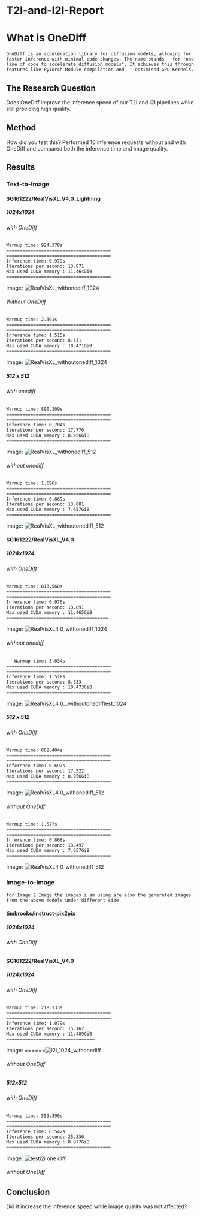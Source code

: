 # T2I-and-I2I-Report
# What is OneDiff

	OneDiff is an acceleration library for diffusion models, allowing for faster inference with minimal code changes. The name stands 	for "one line of code to accelerate diffusion models". It achieves this through features like PyTorch Module compilation and 	optimised GPU Kernels.


## The Research Question

Does OneDiff improve the inference speed of our T2I and I2I pipelines while still providing high quality.

## Method

How did you test this? Performed 10 inference requests without and with OneDiff and compared both the inference time and image quality.

## Results 

### Text-to-Image
#### SG161222/RealVisXL_V4.0_Lightning	
##### 1024x1024 
###### with OneDiff
	Warmup time: 924.378s
	=======================================
	=======================================
	Inference time: 0.979s
	Iterations per second: 13.871
	Max used CUDA memory : 11.464GiB
	=======================================
  Image:
  ![RealVisXL_withonediff_1024](https://github.com/user-attachments/assets/f58ac114-d1e6-43a0-912c-b759fd65836c)

######	Without OneDiff
  	Warmup time: 2.391s
	=======================================
	=======================================
	Inference time: 1.515s
	Iterations per second: 8.331
	Max used CUDA memory : 10.471GiB
	=======================================
  Image:
  ![RealVisXL_withoutonediff_1024](https://github.com/user-attachments/assets/be2e6f11-4fd7-4441-95f2-cb3dee21dbb8)

##### 512 x 512 
###### with onediff
	Warmup time: 890.209s
	=======================================
	=======================================
	Inference time: 0.704s
	Iterations per second: 17.770
	Max used CUDA memory : 8.956GiB
	=======================================
 Image:
 ![RealVisXL_withonediff_512](https://github.com/user-attachments/assets/2f8b6f0b-8a0e-432d-8efb-c1aff366c2b1)

###### without onediff
	Warmup time: 1.696s
	=======================================
	=======================================
	Inference time: 0.889s
	Iterations per second: 13.081
	Max used CUDA memory : 7.657GiB
	=======================================
 Image:
 ![RealVisXL_withoutonediff_512](https://github.com/user-attachments/assets/d77e3ab0-d447-41ec-946a-b19cb343443d)

#### SG161222/RealVisXL_V4.0
##### 1024x1024 
###### with OneDiff
	Warmup time: 813.568s
	=======================================
	=======================================
	Inference time: 0.976s
	Iterations per second: 13.891
	Max used CUDA memory : 11.465GiB
	======================================
Image:
![RealVisXL4 0_withonediff_1024](https://github.com/user-attachments/assets/8cceb554-d0a0-43e9-919b-bec75552c644)

###### without onediff
       Warmup time: 3.034s
	=======================================
	=======================================
	Inference time: 1.518s
	Iterations per second: 8.333
	Max used CUDA memory : 10.473GiB
	=======================================
 Image:
 ![RealVisXL4 0__withoutonedifftest_1024](https://github.com/user-attachments/assets/66a55a66-6446-48cd-bd7f-8f9f7b17e604)
##### 512 x 512
###### with OneDiff
	Warmup time: 802.404s
	=======================================
	=======================================
	Inference time: 0.697s
	Iterations per second: 17.522
	Max used CUDA memory : 8.956GiB
	=======================================
 Image:
 ![RealVisXL4 0_withonediff_512](https://github.com/user-attachments/assets/de70ec25-84e3-408a-8ce8-e90cdce68a0f)
 
 ###### without OneDiff
 	Warmup time: 1.577s
	=======================================
	=======================================
	Inference time: 0.868s
	Iterations per second: 13.497
	Max used CUDA memory : 7.657GiB
	=======================================
Image:
![RealVisXL4 0_withonediff_512](https://github.com/user-attachments/assets/60d47acf-b961-4f26-9cf9-9d3bd705875d)


### Image-to-image
    for Image 2 Image the images i am using are also the generated images from the above models under different size

#### timbrooks/instruct-pix2pix
##### 1024x1024 
###### with OneDiff

#### SG161222/RealVisXL_V4.0
##### 1024x1024 
###### with OneDiff
	Warmup time: 218.133s
	=======================================
	=======================================
	Inference time: 1.079s
	Iterations per second: 15.162
	Max used CUDA memory : 11.489GiB
 	=================================
  Image:
======![i2i_1024_withonediff](https://github.com/user-attachments/assets/07edc615-9123-4827-874f-4134ed98875a)


###### without OneDiff

##### 512x512 
###### with OneDiff
	Warmup time: 553.390s
	=======================================
	=======================================
	Inference time: 0.542s
	Iterations per second: 25.336
	Max used CUDA memory : 8.977GiB
	=======================================
 Image:
 ![testi2i one diff ](https://github.com/user-attachments/assets/7a4d6ad7-0b7a-42fd-b267-b394ef4c081b)
 
 ###### without OneDiff

## Conclusion

Did it increase the inference speed while image quality was not affected?


